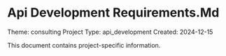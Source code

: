 # Api Development Requirements.Md

Theme: consulting
Project Type: api_development
Created: 2024-12-15

This document contains project-specific information.
